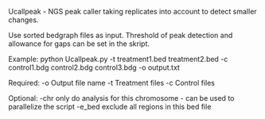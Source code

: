 Ucallpeak - NGS peak caller taking replicates into account to detect smaller changes.

Use sorted bedgraph files as input. Threshold of peak detection and allowance for gaps can be set in the skript.

Example:
python Ucallpeak.py -t treatment1.bed treatment2.bed -c control1.bdg control2.bdg control3.bdg -o output.txt


Required:
-o    Output file name
-t    Treatment files
-c    Control files

Optional:
-chr    only do analysis for this chromosome - can be used to parallelize the script
-e_bed  exclude all regions in this bed file
